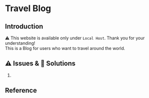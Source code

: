 # Travel Blog


## Introduction
⚠️ This website is available only under `Local Host`. Thank you for your understanding!  
This is a Blog for users who want to travel around the world.


## ⚠️ Issues & 🔑 Solutions
1. 

## Reference